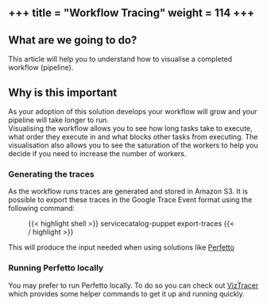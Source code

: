 +++
title = "Workflow Tracing"
weight = 114
+++
---

## What are we going to do?
This article will help you to understand how to visualise a completed workflow (pipeline).

## Why is this important
As your adoption of this solution develops your workflow will grow and your pipeline will take longer to run.  
Visualising the workflow allows you to see how long tasks take to execute, what order they execute in and what blocks
other tasks from executing.  The visualisation also allows you to see the saturation of the workers to help you decide
if you need to increase the number of workers.

### Generating the traces
As the workflow runs traces are generated and stored in Amazon S3.  It is possible to export these traces in the Google
Trace Event format using the following command:

  <figure>
   {{< highlight shell >}}
servicecatalog-puppet export-traces <aws-codebuild-execution-id>
    {{< / highlight >}}
  </figure>

This will produce the input needed when using solutions like [Perfetto](https://ui.perfetto.dev/)  

### Running Perfetto locally
You may prefer to run Perfetto locally.  To do so you can check out 
[VizTracer](https://viztracer.readthedocs.io/en/latest/) which provides some helper commands to get it up and running
quickly.